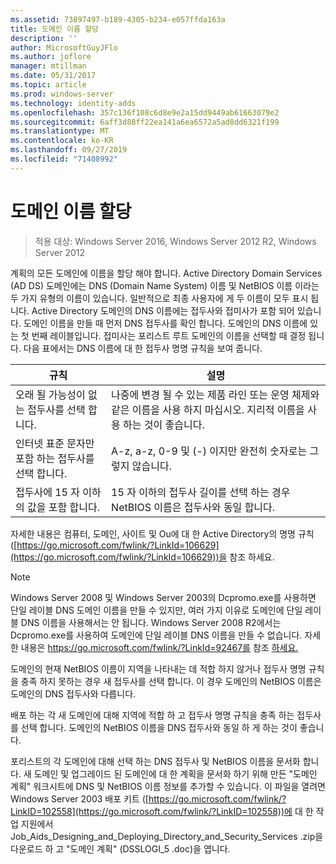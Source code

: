```yaml
---
ms.assetid: 73897497-b189-4305-b234-e057ffda163a
title: 도메인 이름 할당
description: ''
author: MicrosoftGuyJFlo
ms.author: joflore
manager: mtillman
ms.date: 05/31/2017
ms.topic: article
ms.prod: windows-server
ms.technology: identity-adds
ms.openlocfilehash: 357c136f108c6d8e9e2a15dd9449ab61663079e2
ms.sourcegitcommit: 6aff3d88ff22ea141a6ea6572a5ad8dd6321f199
ms.translationtype: MT
ms.contentlocale: ko-KR
ms.lasthandoff: 09/27/2019
ms.locfileid: "71408992"
---
```

# <a name="assigning-domain-names"></a>도메인 이름 할당

>적용 대상: Windows Server 2016, Windows Server 2012 R2, Windows Server 2012

계획의 모든 도메인에 이름을 할당 해야 합니다. Active Directory Domain Services (AD DS) 도메인에는 DNS (Domain Name System) 이름 및 NetBIOS 이름 이라는 두 가지 유형의 이름이 있습니다. 일반적으로 최종 사용자에 게 두 이름이 모두 표시 됩니다. Active Directory 도메인의 DNS 이름에는 접두사와 접미사가 포함 되어 있습니다. 도메인 이름을 만들 때 먼저 DNS 접두사를 확인 합니다. 도메인의 DNS 이름에 있는 첫 번째 레이블입니다. 접미사는 포리스트 루트 도메인의 이름을 선택할 때 결정 됩니다. 다음 표에서는 DNS 이름에 대 한 접두사 명명 규칙을 보여 줍니다.  
  
|규칙|설명|  
|--------|---------------|  
|오래 될 가능성이 없는 접두사를 선택 합니다.|나중에 변경 될 수 있는 제품 라인 또는 운영 체제와 같은 이름을 사용 하지 마십시오. 지리적 이름을 사용 하는 것이 좋습니다.|  
|인터넷 표준 문자만 포함 하는 접두사를 선택 합니다.|A-z, a-z, 0-9 및 (-) 이지만 완전히 숫자로는 그렇지 않습니다.|  
|접두사에 15 자 이하의 값을 포함 합니다.|15 자 이하의 접두사 길이를 선택 하는 경우 NetBIOS 이름은 접두사와 동일 합니다.|  
  
자세한 내용은 컴퓨터, 도메인, 사이트 및 Ou에 대 한 Active Directory의 명명 규칙 ([https://go.microsoft.com/fwlink/?LinkId=106629](https://go.microsoft.com/fwlink/?LinkId=106629))을 참조 하세요.  
  
> [!NOTE]  
>  Windows Server 2008 및 Windows Server 2003의 Dcpromo.exe를 사용하면 단일 레이블 DNS 도메인 이름을 만들 수 있지만, 여러 가지 이유로 도메인에 단일 레이블 DNS 이름을 사용해서는 안 됩니다. Windows Server 2008 R2에서는 Dcpromo.exe를 사용하여 도메인에 단일 레이블 DNS 이름을 만들 수 없습니다. 자세한 내용은 https://go.microsoft.com/fwlink/?LinkId=92467를 참조 [하세요.](https://go.microsoft.com/fwlink/?LinkId=92467)   
  
도메인의 현재 NetBIOS 이름이 지역을 나타내는 데 적합 하지 않거나 접두사 명명 규칙을 충족 하지 못하는 경우 새 접두사를 선택 합니다. 이 경우 도메인의 NetBIOS 이름은 도메인의 DNS 접두사와 다릅니다.  
  
배포 하는 각 새 도메인에 대해 지역에 적합 하 고 접두사 명명 규칙을 충족 하는 접두사를 선택 합니다. 도메인의 NetBIOS 이름을 DNS 접두사와 동일 하 게 하는 것이 좋습니다.  
  
포리스트의 각 도메인에 대해 선택 하는 DNS 접두사 및 NetBIOS 이름을 문서화 합니다. 새 도메인 및 업그레이드 된 도메인에 대 한 계획을 문서화 하기 위해 만든 "도메인 계획" 워크시트에 DNS 및 NetBIOS 이름 정보를 추가할 수 있습니다. 이 파일을 열려면 Windows Server 2003 배포 키트 ([https://go.microsoft.com/fwlink/?LinkID=102558](https://go.microsoft.com/fwlink/?LinkID=102558))에 대 한 작업 지원에서 Job_Aids_Designing_and_Deploying_Directory_and_Security_Services .zip을 다운로드 하 고 "도메인 계획" (DSSLOGI_5 .doc)을 엽니다.  
  


